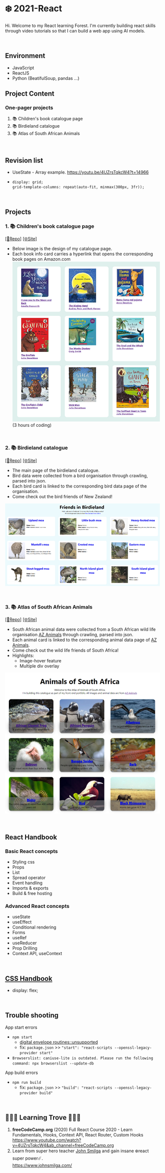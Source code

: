 # ❄️ 2021-React
Hi. Welcome to my React learning Forest. 
I'm currently building react skills through video tutorials so that I can build a web app using AI models.

<br>

## Environment
- JavaScript
- ReactJS
- Python (BeatifulSoup, pandas ...)

## Project Content
### One-pager projects
1. 📚 Children's book catalogue page
2. 📚 Birdieland catalogue
3. 📚 Atlas of South African Animals

<br>

## Revision list
- UseState - Array example.  https://youtu.be/4UZrsTqkcW4?t=14966
-
      display: grid;
      grid-template-columns: repeat(auto-fit, minmax(300px, 3fr));

<br>

## Projects
### 1. 📚 Children's book catalogue page
[[📂Repo]](https://github.com/Coding-Forest/2021-React/tree/main/Mini%20Project%201%20Book%20Catalogue) [[🌐Site]](https://react-forest-basic-2021.netlify.app/)

- Below image is the design of my catalogue page.
- Each book info card carries a hyperlink that opens the corresponding book pages on Amazon.com
![Children's book catalogue in the making](https://github.com/Coding-Forest/2021-React/blob/main/images/Book%20catalogue%201.png)  
(3 hours of coding)

<br>

### 2. 📚 Birdieland catalogue
[[📂Repo]](https://github.com/Coding-Forest/2021-React/tree/main/Mini%20Project%202%20Kiwi%20Bird%20Catalogue) [[🌐Site]](https://birdieland-catalogue.netlify.app/)  

- The main page of the birdieland catalogue.
- Bird data were collected from a bird organisation through crawling, parsed into json.
- Each bird card is linked to the corresponding bird data page of the organisation.
- Come check out the bird friends of New Zealand!

![Birdieland friends catalogue](https://github.com/Coding-Forest/2021-React/blob/main/images/Bird%20catalogue%20ver%202.png)  

<br>

### 3. 📚 Atlas of South African Animals
[[📂Repo]](https://github.com/Coding-Forest/2021-React/tree/main/Mini%20Project%203%20South%20African%20Animal%20Atlas) [[🌐Site]](https://south-african-animal-atlas.netlify.app/)  

- South African animal data were collected from a South African wild life organisation [AZ Animals](https://a-z-animals.com/) through crawling, parsed into json.
- Each animal card is linked to the corresponding animal data page of [AZ Animals](https://a-z-animals.com/).
- Come check out the wild life friends of South Africa!
- Highlights: 
  - Image-hover feature
  - Multiple div overlay
 
![Birdieland friends catalogue](https://github.com/Coding-Forest/2021-React/blob/main/images/SA-animals.png)  

<br>

## React Handbook
### Basic React concepts
- Styling css
- Props
- List
- Spread operator
- Event handling
- Imports & exports
- Build & free hosting

### Advanced React concepts
- useState  
- useEffect  
- Conditional rendering
- Forms
- useRef
- useReducer
- Prop Drilling
- Context API, useContext

<br>

## [CSS Handbook](https://github.com/Coding-Forest/2021-React/blob/main/2%20Visible%20CSS/css.md)
- display: flex;

<br>

## Trouble shooting
App start errors
- `npm start`
  - [digital envelope routines::unsupported](https://stackoverflow.com/questions/69692842/error0308010cdigital-envelope-routinesunsupported)
  - fix: `package.json` >> `"start": "react-scripts --openssl-legacy-provider start"`
- `Browserslist: caniuse-lite is outdated. Please run the following command: npx browserslist --update-db`  

App build errors  
- `npm run build`
  - fix: `package.json` >> `"build": "react-scripts --openssl-legacy-provider build"`


<br>

## 🌳🌳🌳 Learning Trove 🌳🌳🌳
1) **freeCodeCamp.org** (2020) Full React Course 2020 - Learn Fundamentals, Hooks, Context API, React Router, Custom Hooks 
  https://www.youtube.com/watch?v=4UZrsTqkcW4&ab_channel=freeCodeCamp.org  
2) Learn from super hero teacher [John Smilga](https://github.com/john-smilga) and gain insane ❄️react super power☄️.  
  https://www.johnsmilga.com/  

